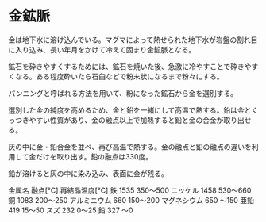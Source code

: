 # 金鉱脈
金は地下水に溶け込んでいる。マグマによって熱せられた地下水が岩盤の割れ目に入り込み、長い年月をかけて冷えて固まり金鉱脈となる。

鉱石を砕きやすくするためには、鉱石を焼いた後、急激に冷やすことで砕きやすくなる。ある程度砕いたら石臼などで粉末状になるまで粉々にする。

パンニングと呼ばれる方法を用いて、粉になった鉱石から金を選別する。

選別した金の純度を高めるため、金と鉛を一緒にして高温で熱する。鉛は金とくっつきやすい性質があり、金の融点以上で加熱すると鉛と金の合金が取り出せる。

灰の中に金・鉛合金を並べ、再び高温で熱する。金の融点と鉛の融点の違いを利用して金だけを取り出す。鉛の融点は330度。

鉛が溶けると灰の中に染み込み、表面に金が残る。


金属名	融点[℃]	再結晶温度[℃]
鉄	1535	350～500
ニッケル	1458	530～660
銅	1083	200～250
アルミニウム	660	150～200
マグネシウム	650	～150
亜鉛	419	15～50
スズ	232	0～25
鉛	327	～0
